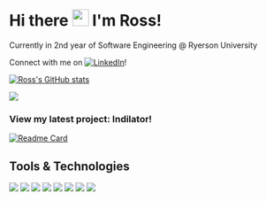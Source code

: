 # Hi there <img src="https://raw.githubusercontent.com/MartinHeinz/MartinHeinz/master/wave.gif" width="30px"> I'm Ross!

Currently in 2nd year of Software Engineering @ Ryerson University

Connect with me on [![LinkedIn][1.1]][1]!

[![Ross's GitHub stats](https://github-readme-stats.vercel.app/api?username=rossenriquez&theme=onedark)](https://github.com/rossenriquez/github-readme-stats)

<img align="center" src="https://github-readme-stats.vercel.app/api/top-langs/?username=RossEnriquez&theme=onedark" />

### View my latest project: Indilator!

[![Readme Card](https://github-readme-stats.vercel.app/api/pin/?username=joeelmahallawy&theme=onedark&repo=rec-repo)](https://github.com/joeelmahallawy/rec-repo)

## Tools & Technologies
![](https://img.shields.io/badge/Code-JavaScript-informational?style=flat&logo=javascript&logoColor=white&color=2bbc8a)
![](https://img.shields.io/badge/Code-Java-informational?style=flat&logo=java&logoColor=white&color=2bbc8a)
![](https://img.shields.io/badge/Code-Python-informational?style=flat&logo=python&logoColor=white&color=2bbc8a)
![](https://img.shields.io/badge/Code-C-informational?style=flat&logo=c&logoColor=white&color=2bbc8a)
![](https://img.shields.io/badge/Code-TypeScript-informational?style=flat&logo=typescript&logoColor=white&color=2bbc8a)
![](https://img.shields.io/badge/Tools-React-informational?style=flat&logo=react&logoColor=white&color=2bbc8a)
![](https://img.shields.io/badge/Tools-MongoDB-informational?style=flat&logo=mongodb&logoColor=white&color=2bbc8a)
![](https://img.shields.io/badge/Tools-Prisma-informational?style=flat&logo=prisma&logoColor=white&color=2bbc8a)


<!-- Icons -->
[1.1]: https://raw.githubusercontent.com/MartinHeinz/MartinHeinz/master/linkedin-3-16.png
<!-- Links -->
[1]: https://www.linkedin.com/in/ross-enriquez/
